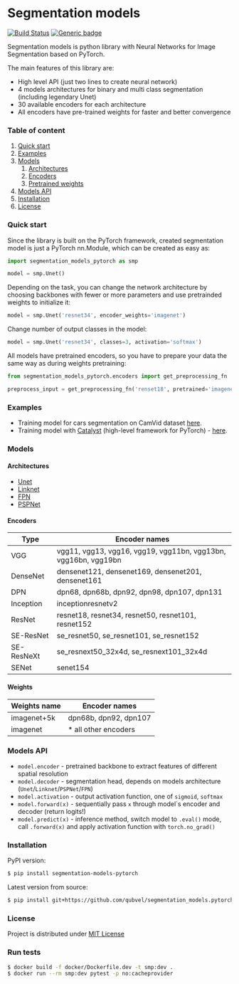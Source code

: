 # Segmentation models
[![Build Status](https://travis-ci.com/qubvel/segmentation_models.pytorch.svg?branch=master)](https://travis-ci.com/qubvel/segmentation_models.pytorch) [![Generic badge](https://img.shields.io/badge/License-MIT-<COLOR>.svg)](https://shields.io/)

Segmentation models is python library with Neural Networks for Image Segmentation based on PyTorch.

The main features of this library are:

 - High level API (just two lines to create neural network)
 - 4 models architectures for binary and multi class segmentation (including legendary Unet)
 - 30 available encoders for each architecture
 - All encoders have pre-trained weights for faster and better convergence

### Table of content
 1. [Quick start](#start)
 2. [Examples](#examples)
 3. [Models](#models) 
    1. [Architectures](#architectires)
    2. [Encoders](#encoders)
    3. [Pretrained weights](#weights)
 4. [Models API](#api)
 5. [Installation](#installation)
 6. [License](#license)

### Quick start <a name="start"></a>
Since the library is built on the PyTorch framework, created segmentation model is just a PyTorch nn.Module, which can be created as easy as:
```python
import segmentation_models_pytorch as smp

model = smp.Unet()
```
Depending on the task, you can change the network architecture by choosing backbones with fewer or more parameters and use pretrainded weights to initialize it:

```python
model = smp.Unet('resnet34', encoder_weights='imagenet')
```

Change number of output classes in the model:

```python
model = smp.Unet('resnet34', classes=3, activation='softmax')
```

All models have pretrained encoders, so you have to prepare your data the same way as during weights pretraining:
```python
from segmentation_models_pytorch.encoders import get_preprocessing_fn

preprocess_input = get_preprocessing_fn('renset18', pretrained='imagenet')
```
### Examples <a name="examples"></a>
 - Training model for cars segmentation on CamVid dataset [here](https://github.com/qubvel/segmentation_models.pytorch/blob/master/examples/cars%20segmentation%20(camvid).ipynb).
 - Training model with [Catalyst](https://github.com/catalyst-team/catalyst) (high-level framework for PyTorch) - [here](https://colab.research.google.com/gist/Scitator/e3fd90eec05162e16b476de832500576/cars-segmentation-camvid.ipynb).

### Models <a name="models"></a>

#### Architectures <a name="architectires"></a>
 - [Unet](https://arxiv.org/abs/1505.04597)
 - [Linknet](https://arxiv.org/abs/1707.03718)
 - [FPN](http://presentations.cocodataset.org/COCO17-Stuff-FAIR.pdf)
 - [PSPNet](https://arxiv.org/abs/1612.01105)
 
#### Encoders <a name="encoders"></a>

| Type       | Encoder names                                                 |
|------------|-----------------------------------------------------------------|
| VGG        | vgg11, vgg13, vgg16, vgg19, vgg11bn,  vgg13bn, vgg16bn, vgg19bn |
| DenseNet   | densenet121, densenet169, densenet201, densenet161              |
| DPN        | dpn68, dpn68b, dpn92, dpn98, dpn107, dpn131                     |
| Inception  | inceptionresnetv2                                               |
| ResNet     | resnet18, resnet34, resnet50, resnet101, resnet152              |
| SE-ResNet  | se_resnet50, se_resnet101, se_resnet152                         |
| SE-ResNeXt | se_resnext50_32x4d,  se_resnext101_32x4d                        |
| SENet      | senet154                                                        |                                                           |

#### Weights <a name="weights"></a>

| Weights name | Encoder names         |
|--------------|-----------------------|
| imagenet+5k  | dpn68b, dpn92, dpn107 |
| imagenet     | * all other encoders  |

### Models API <a name="api"></a>
 - `model.encoder` - pretrained backbone to extract features of different spatial resolution  
 - `model.decoder` - segmentation head, depends on models architecture (`Unet`/`Linknet`/`PSPNet`/`FPN`)  
 - `model.activation` - output activation function, one of `sigmoid`, `softmax`
 - `model.forward(x)` - sequentially pass `x` through model\`s encoder and decoder (return logits!)  
 - `model.predict(x)` - inference method, switch model to `.eval()` mode, call `.forward(x)` and apply activation function with `torch.no_grad()`

### Installation <a name="installation"></a>
PyPI version:
```bash
$ pip install segmentation-models-pytorch
````
Latest version from source:
```bash
$ pip install git+https://github.com/qubvel/segmentation_models.pytorch
````
### License <a name="license"></a>
Project is distributed under [MIT License](https://github.com/qubvel/segmentation_models.pytorch/blob/master/LICENSE)

### Run tests
```bash
$ docker build -f docker/Dockerfile.dev -t smp:dev .
$ docker run --rm smp:dev pytest -p no:cacheprovider
```
